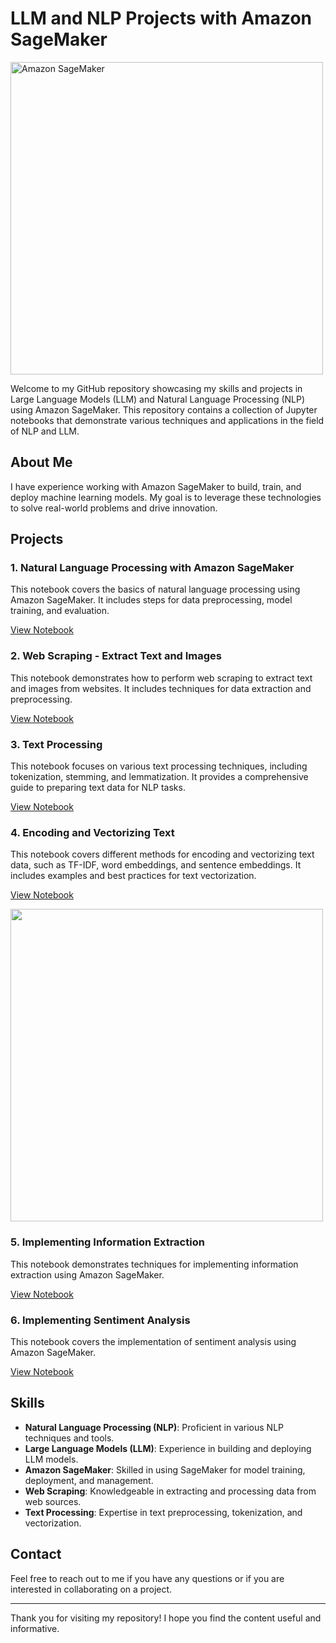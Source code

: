 # LLM and NLP Projects with Amazon SageMaker

<img src="https://github.com/CatelloTheDataProjectManager/NLP-with-SageMaker/blob/main/Amazon%20SageMaker.jpg" alt="Amazon SageMaker" width="500"/>

Welcome to my GitHub repository showcasing my skills and projects in Large Language Models (LLM) and Natural Language Processing (NLP) using Amazon SageMaker. This repository contains a collection of Jupyter notebooks that demonstrate various techniques and applications in the field of NLP and LLM.

## About Me

I have experience working with Amazon SageMaker to build, train, and deploy machine learning models. My goal is to leverage these technologies to solve real-world problems and drive innovation.

## Projects

### 1. Natural Language Processing with Amazon SageMaker

This notebook covers the basics of natural language processing using Amazon SageMaker. It includes steps for data preprocessing, model training, and evaluation.

[View Notebook](https://github.com/CatelloTheDataProjectManager/LLM-SageMaker/blob/main/Natural%20Language%20Processing%20with%20Amazon%20SageMaker.ipynb)

### 2. Web Scraping - Extract Text and Images

This notebook demonstrates how to perform web scraping to extract text and images from websites. It includes techniques for data extraction and preprocessing.

[View Notebook](https://github.com/CatelloTheDataProjectManager/LLM-SageMaker/blob/main/Web%20Scrapping%20-%20Extract%20Text%20and%20Images.ipynb)

### 3. Text Processing

This notebook focuses on various text processing techniques, including tokenization, stemming, and lemmatization. It provides a comprehensive guide to preparing text data for NLP tasks.

[View Notebook](https://github.com/CatelloTheDataProjectManager/LLM-SageMaker/blob/main/Text%20Processing.ipynb)

### 4. Encoding and Vectorizing Text

This notebook covers different methods for encoding and vectorizing text data, such as TF-IDF, word embeddings, and sentence embeddings. It includes examples and best practices for text vectorization.

[View Notebook](https://github.com/CatelloTheDataProjectManager/LLM-SageMaker/blob/main/Encoding%20and%20Vectorizing%20Text.ipynb)

<img src="https://github.com/CatelloTheDataProjectManager/LLM-SageMaker/blob/main/Word2Vec.png" width="500"/>

### 5. Implementing Information Extraction

This notebook demonstrates techniques for implementing information extraction using Amazon SageMaker.

[View Notebook](https://github.com/CatelloTheDataProjectManager/LLM-SageMaker/blob/main/Implementing%20Information%20Extraction.ipynb)

### 6. Implementing Sentiment Analysis

This notebook covers the implementation of sentiment analysis using Amazon SageMaker.

[View Notebook](https://github.com/CatelloTheDataProjectManager/LLM-SageMaker/blob/main/Implementing%20Sentiment%20Analysis.ipynb)

## Skills

- **Natural Language Processing (NLP)**: Proficient in various NLP techniques and tools.
- **Large Language Models (LLM)**: Experience in building and deploying LLM models.
- **Amazon SageMaker**: Skilled in using SageMaker for model training, deployment, and management.
- **Web Scraping**: Knowledgeable in extracting and processing data from web sources.
- **Text Processing**: Expertise in text preprocessing, tokenization, and vectorization.

## Contact

Feel free to reach out to me if you have any questions or if you are interested in collaborating on a project.

---

Thank you for visiting my repository! I hope you find the content useful and informative.

